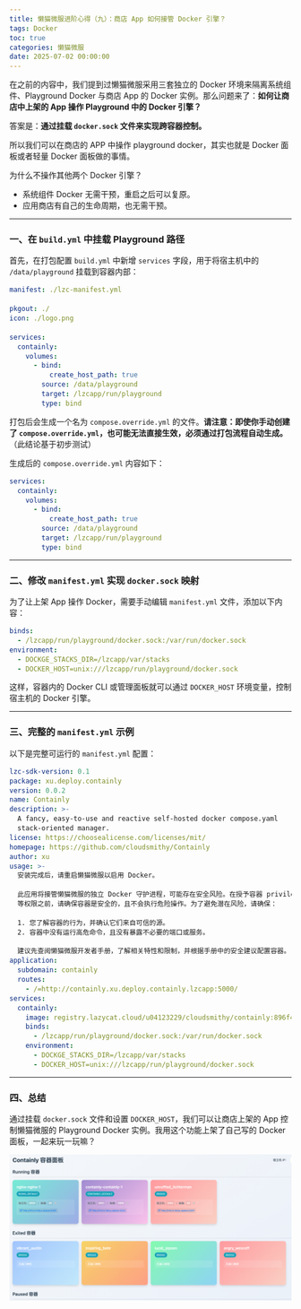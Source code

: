 ```yaml
---
title: 懒猫微服进阶心得（九）：商店 App 如何接管 Docker 引擎？
tags: Docker
toc: true
categories: 懒猫微服
date: 2025-07-02 00:00:00
---
```


在之前的内容中，我们提到过懒猫微服采用三套独立的 Docker 环境来隔离系统组件、Playground Docker 与商店 App 的 Docker 实例。那么问题来了：**如何让商店中上架的 App 操作 Playground 中的 Docker 引擎？**

答案是：**通过挂载 `docker.sock` 文件来实现跨容器控制。**

所以我们可以在商店的 APP 中操作 playground docker，其实也就是 Docker 面板或者轻量 Docker 面板做的事情。

为什么不操作其他两个 Docker 引擎？

- 系统组件 Docker 无需干预，重启之后可以复原。
- 应用商店有自己的生命周期，也无需干预。

---

### 一、在 `build.yml` 中挂载 Playground 路径

首先，在打包配置 `build.yml` 中新增 `services` 字段，用于将宿主机中的 `/data/playground` 挂载到容器内部：

```yml
manifest: ./lzc-manifest.yml

pkgout: ./
icon: ./logo.png

services:
  containly:
    volumes:
      - bind:
          create_host_path: true
        source: /data/playground
        target: /lzcapp/run/playground
        type: bind
```

打包后会生成一个名为 `compose.override.yml` 的文件。**请注意：即使你手动创建了 `compose.override.yml`，也可能无法直接生效，必须通过打包流程自动生成。**（此结论基于初步测试）

生成后的 `compose.override.yml` 内容如下：

```yml
services:
  containly:
    volumes:
      - bind:
          create_host_path: true
        source: /data/playground
        target: /lzcapp/run/playground
        type: bind
```

---

### 二、修改 `manifest.yml` 实现 `docker.sock` 映射

为了让上架 App 操作 Docker，需要手动编辑 `manifest.yml` 文件，添加以下内容：

```yml
binds:
  - /lzcapp/run/playground/docker.sock:/var/run/docker.sock
environment:
  - DOCKGE_STACKS_DIR=/lzcapp/var/stacks
  - DOCKER_HOST=unix:///lzcapp/run/playground/docker.sock
```

这样，容器内的 Docker CLI 或管理面板就可以通过 `DOCKER_HOST` 环境变量，控制宿主机的 Docker 引擎。

---

### 三、完整的 `manifest.yml` 示例

以下是完整可运行的 `manifest.yml` 配置：

```yml
lzc-sdk-version: 0.1
package: xu.deploy.containly
version: 0.0.2
name: Containly
description: >-
  A fancy, easy-to-use and reactive self-hosted docker compose.yaml
  stack-oriented manager.
license: https://choosealicense.com/licenses/mit/
homepage: https://github.com/cloudsmithy/Containly
author: xu
usage: >-
  安装完成后，请重启懒猫微服以启用 Docker。

  此应用将接管懒猫微服的独立 Docker 守护进程，可能存在安全风险。在授予容器 privileged
  等权限之前，请确保容器是安全的，且不会执行危险操作。为了避免潜在风险，请确保：

  1. 您了解容器的行为，并确认它们来自可信的源。
  2. 容器中没有运行高危命令，且没有暴露不必要的端口或服务。

  建议先查阅懒猫微服开发者手册，了解相关特性和限制，并根据手册中的安全建议配置容器。
application:
  subdomain: containly
  routes:
    - /=http://containly.xu.deploy.containly.lzcapp:5000/
services:
  containly:
    image: registry.lazycat.cloud/u04123229/cloudsmithy/containly:896f4251373d0ebe
    binds:
      - /lzcapp/run/playground/docker.sock:/var/run/docker.sock
    environment:
      - DOCKGE_STACKS_DIR=/lzcapp/var/stacks
      - DOCKER_HOST=unix:///lzcapp/run/playground/docker.sock
```

---

### 四、总结

通过挂载 `docker.sock` 文件和设置 `DOCKER_HOST`，我们可以让商店上架的 App 控制懒猫微服的 Playground Docker 实例。我用这个功能上架了自己写的 Docker 面板，一起来玩一玩嘛？

![](https://raw.githubusercontent.com/cloudsmithy/picgo-imh/master/image-20250520104141112.png)
